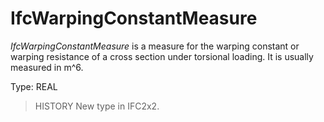 # IfcWarpingConstantMeasure

_IfcWarpingConstantMeasure_ is a measure for the warping constant or warping resistance of a cross section under torsional loading. It is usually measured in m\^6.

Type: REAL

> HISTORY New type in IFC2x2.
